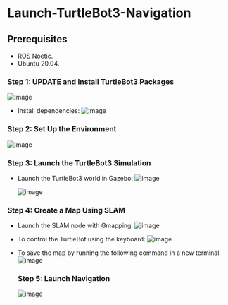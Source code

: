 # Launch-TurtleBot3-Navigation

## Prerequisites
* ROS Noetic.
* Ubuntu 20.04.


### Step 1: UPDATE and Install TurtleBot3 Packages
![image](https://github.com/user-attachments/assets/ecd214d6-43e5-40eb-9345-ffa8012a0d4b)

* Install dependencies:
  ![image](https://github.com/user-attachments/assets/1f9bf653-08c3-49a1-aa0b-91a80b398bef)

 ### Step 2: Set Up the Environment
![image](https://github.com/user-attachments/assets/3b679ef0-90bc-4bab-8bec-0a4f2ab00e6b)

### Step 3: Launch the TurtleBot3 Simulation
* Launch the TurtleBot3 world in Gazebo:
  ![image](https://github.com/user-attachments/assets/5377b0d2-5ec8-4e5a-86cd-e9bcabe7dc49)

  ![image](https://github.com/user-attachments/assets/bfa3f0fd-79b8-455b-8954-c924067bdb59)

### Step 4: Create a Map Using SLAM
* Launch the SLAM node with Gmapping:
  ![image](https://github.com/user-attachments/assets/964cfc71-67a7-4542-a391-0543e279c2a1)

* To control the TurtleBot using the keyboard:
  ![image](https://github.com/user-attachments/assets/77b13977-d302-4b1b-a2a3-4e3b59cfc60a)

* To save the map by running the following command in a new terminal:
  ![image](https://github.com/user-attachments/assets/16952f21-6efa-4633-8e1f-5ad16aaf5109)


  ### Step 5: Launch Navigation
  ![image](https://github.com/user-attachments/assets/0845ed62-705f-4440-b6f0-820dc2378208)





  






